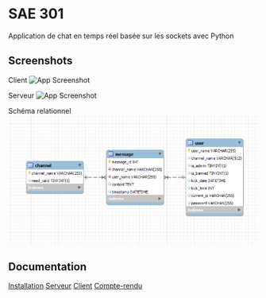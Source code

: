 
# SAE 301

Application de chat en temps réel basée sur les sockets avec Python


## Screenshots
Client
![App Screenshot](https://via.placeholder.com/468x300?text=App+Screenshot+Here)

Serveur
![App Screenshot](https://via.placeholder.com/468x300?text=App+Screenshot+Here)

Schéma relationnel
![App Screenshot](media/er_diagram.png)
## Documentation

[Installation](https://linktodocumentation)
[Serveur](https://linktodocumentation)
[Client](https://linktodocumentation)
[Compte-rendu](https://linktodocumentation)
